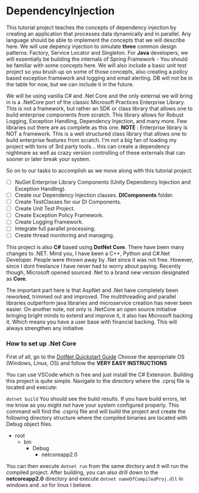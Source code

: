 # DependencyInjection
This tutorial project teaches the concepts of dependency injection by creating an application that processes data dynamically and in parallel. Any language should be able to implement the concepts that we will describe here. We will use depency injection to simulate **three** common design patterns: Factory, Service Locator and Singleton. For **Java** developers, we will essentially be building the internals of Spring Framework - You should be familiar with some concepts here. We will also include a basic unit test project so you brush up on some of those concepts, also creating a policy based exception framework and logging and email alerting. DB will not be in the table for now, but we can include it in the future. 

We will be using vanilla C# and .Net Core and the only external we will bring in is a .NetCore port of the classic Microsoft Practices Enterprise Library. This is not a framework, but rather an SDK or class library that allows one to build enterprise components from scratch. This library allows for Robust Logging, Exception Handling, Dependency Injection, and many more. Few libraries out there are as complete as this one. **NOTE** : Enterprise library is NOT a framework. This is a well structured class library that allows one to build enterprise features from scratch. I'm not a big fan of loading my project with tons of 3rd party tools... this can create a dependency nightmare as well as crazy version controlling of these externals that can sooner or later break your system.

So on to our tasks to accomplish as we move along with this tutorial project.

- [ ] NuGet Enterprise Library Components (Unity Dependency Injection and Exception Handling).
- [ ] Create our Dependency Injection classes. **DIComponents** folder.
- [ ] Create TestClasses for our DI Components.
- [ ] Create Unit Test Project.
- [ ] Create Exception Policy Framework.
- [ ] Create Logging Framework.
- [ ] Integrate full parallel processing.
- [ ] Create thread monitoring and managing. 

This project is also **C#** based using **DotNet Core**.
There have been many changes to .NET. Mind you, I have been a C++, Python and C#.Net Developer. People were thrown away by .Net since it was not free. However, since I dont freelance I have never had to worry about paying. Recently though, Microsoft opened sourced .Net to a brand new version designated as **Core**. 

The important part here is that AspNet and .Net have completely been reworked, trimmed out and improved. The multithreading and parallel libraries outperform java libraries and microservice creation has never been easier. On another note, not only is .NetCore an open source initiative bringing bright minds to extend and improve it, it also has Microsoft backing it. Which means you have a user base with financial backing. This will always strengthen any initiative. 

### How to set up .Net Core
First of all, go to the [DotNet Quickstart Guide](https://www.microsoft.com/net/learn/get-started/windows)
Choose the appropriate OS (Windows, Linux, OS) and follow the **VERY EASY INSTRUCTIONS**

You can use VSCode which is free and just install the C# Extension.
Building this project is quite simple.
Navigate to the directory where the .cproj file is located and execute:

`dotnet build`
You should see the build results. If you have build errors, let me know as you might not have your system configured properly.
This command will find the .csproj file and will build the project and create the following directory structure where the compiled binaries are located with Debug object files.
- root
  - bin
    - Debug
      - netcoreapp2.0

You can then execute `dotnet run` from the same dirctory and it will run the compiled project.
After building, you can also drill down to the **netcoreapp2.0** directory and execute `dotnet nameOfCompiledProj.dll` in windows and *.so* for linux I believe. 
